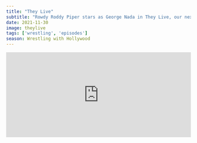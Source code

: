 ```yaml
---
title: "They Live"
subtitle: "Rowdy Roddy Piper stars as George Nada in They Live, our next entry in Wrestling with Hollywood. We honor the King, John Carpenter, argue about the casting of Hot Rod, and discuss how brain rot has evolved since the making of this film. PUT ON THE GLASSES!"
date: 2021-11-30
image: theylive
tags: ['wrestling', 'episodes']
season: Wrestling with Hollywood
---
```

<iframe src="https://open.spotify.com/embed/episode/4iSdun0wYeoXTC6o9lpLNd?utm_source=generator" width="100%" height="232" frameBorder="0" allowfullscreen="" allow="autoplay; clipboard-write; encrypted-media; fullscreen; picture-in-picture"></iframe>